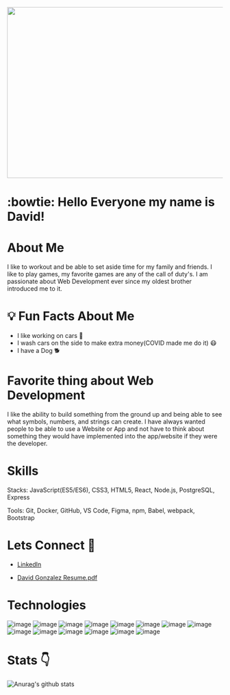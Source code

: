 <img src="https://cdn.vox-cdn.com/thumbor/EPsOekdhrKvG5vM7khYLVcXCy5o=/93x0:1105x675/1200x800/filters:focal(93x0:1105x675)/cdn.vox-cdn.com/uploads/chorus_image/image/46215208/j.0.0.jpg" height="400px" width="1000px"/>

# :bowtie: Hello Everyone my name is David!

# About Me
I like to workout and be able to set aside time for my family and friends. I like to play games, my favorite games are any of the call of duty's. I am passionate about Web Development ever since my oldest brother introduced me to it. 

# :bulb: Fun Facts About Me
- I like working on cars :car:
- I wash cars on the side to make extra money(COVID made me do it) :mask:
- I have a Dog :dog2:


# Favorite thing about Web Development
I like the ability to build something from the ground up and being able to see what symbols, numbers, and strings can create. I have always wanted people to be able to use a Website or App and not have to think about something they would have implemented into the app/website if they were the developer.

# Skills
Stacks: JavaScript(ES5/ES6), CSS3, HTML5, React, Node.js, PostgreSQL, Express

Tools: Git, Docker, GitHub, VS Code, Figma, npm, Babel, webpack, Bootstrap

# Lets Connect :link:
- <a href="https://www.linkedin.com/in/david-gonzalez2/">LinkedIn</a>

- [David Gonzalez Resume.pdf](https://github.com/David-Gonzalez11/David-Gonzalez11/files/9384821/David.Gonzalez.Resume.pdf)


 # Technologies 
![image](https://user-images.githubusercontent.com/24907191/185052395-797da3f8-04c3-41d3-a146-1148676762e7.png)
![image](https://user-images.githubusercontent.com/24907191/185052405-6e25fa88-0581-469c-a8f5-5739fb884082.png)
![image](https://user-images.githubusercontent.com/24907191/185052418-1e8eb9e2-a031-400f-8dc6-b1c1ea0ca447.png)
![image](https://user-images.githubusercontent.com/24907191/185052427-4505fc3b-8084-4cb9-99fd-bd62deaefa1b.png)
![image](https://user-images.githubusercontent.com/24907191/185052440-21b4e60b-d506-4f5e-9942-c6399c16b97d.png)
![image](https://user-images.githubusercontent.com/24907191/185052468-8c3b2b72-d934-49e5-8865-7f7db94a95a0.png)
![image](https://user-images.githubusercontent.com/24907191/185052483-e432a0d3-c6cd-46d3-bfc0-2108c4395a18.png)
![image](https://user-images.githubusercontent.com/24907191/185052494-40767fcc-c190-4c15-ad82-48b5b73a46b5.png)
![image](https://user-images.githubusercontent.com/24907191/185052506-d96c3912-d85c-4ed2-903f-1fbcac8d4d71.png)
![image](https://user-images.githubusercontent.com/24907191/185052516-1b2c547e-28e6-4715-b4fc-f0d1425b8b8f.png)
![image](https://user-images.githubusercontent.com/24907191/185052531-a1f2f813-5af3-4946-b427-1b1efb682753.png)
![image](https://user-images.githubusercontent.com/24907191/185052543-8c722ecf-afeb-4018-bec1-2c67bfd80b96.png)
![image](https://user-images.githubusercontent.com/24907191/185052552-d2c25f83-b155-4844-9517-c82070580913.png)
![image](https://user-images.githubusercontent.com/24907191/185052559-38474ccf-8546-4b20-82d8-12ed3dc98808.png)







# Stats :point_down:
![Anurag's github stats](https://github-readme-stats.vercel.app/api?username=David-Gonzalez11&theme=algolia&show_icons=true)
